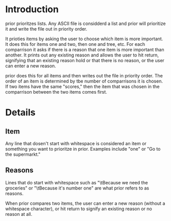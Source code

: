 # Introduction
prior prioritzes lists.  Any ASCII file is considderd a list and prior will prioritize it and write the file out in
priority order.

It prioties items by asking the user to choose which item is more important.  It does this for items one and two, 
then one and tree, etc.  For each comparrison it asks if there is a reason that one item is more important than 
another.  It prints out any existing reason and allows the user to hit return, signifying that an existing reason
hold or that there is no reason, or the user can enter a new reason.

prior does this for all items and then writes out the file in priority order.  The order of an item is determined
by tbe number of comparrisons it is chosen.  If two items have the same "scores," then the item that was chosen in
the comparrison between the two items comes first.

# Details
## Item
Any line that dosen't start with whitespace is considered an item or something you want to prioritze in prior.  Examples
include "one" or "Go to the supermarkt."

## Reasons
Lines that do start with whitespace such as "\tBecause we need the groceries" or "\tBecause it's number one" are what
prior refers to as reasons.

When prior compares two items, the user can enter a new reason (without a whitespace character), or hit return to
signify an existing reason or no reason at all.
